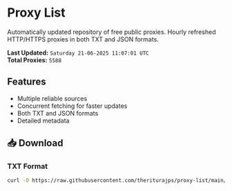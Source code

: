 # Proxy List

Automatically updated repository of free public proxies. Hourly refreshed HTTP/HTTPS proxies in both TXT and JSON formats.

**Last Updated:** `Saturday 21-06-2025 11:07:01 UTC`  
**Total Proxies:** `5588`

## Features
- Multiple reliable sources
- Concurrent fetching for faster updates
- Both TXT and JSON formats
- Detailed metadata

## 📥 Download

### TXT Format
```bash
curl -O https://raw.githubusercontent.com/theriturajps/proxy-list/main/proxies.txt